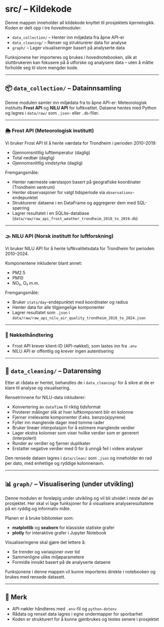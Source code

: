 # src/ – Kildekode

Denne mappen inneholder all kildekode knyttet til prosjektets kjernelogikk. Koden er delt opp i tre hovedmoduler:

- `data_collection/` – Henter inn miljødata fra åpne API-er
- `data_cleaning/` – Renser og strukturerer data for analyse
- `graph/` – Lager visualiseringer basert på analyserte data

Funksjonene her importeres og brukes i hovednotebooken, slik at sluttbrukeren kan fokusere på å utforske og analysere data – uten å måtte forholde seg til store mengder kode.

---

## 📦 `data_collection/` – Datainnsamling

Denne modulen samler inn miljødata fra to åpne API-er: Meteorologisk institutts **Frost API** og **NILU API** for luftkvalitet. Dataene hentes med Python og lagres i `data/raw/` som `.json`- eller `.db`-filer.

---

### 🌦️ Frost API (Meteorologisk institutt)

Vi bruker Frost API til å hente værdata for Trondheim i perioden 2010–2019:

- Gjennomsnittlig lufttemperatur (daglig)
- Total nedbør (daglig)
- Gjennomsnittlig vindstyrke (daglig)

Fremgangsmåte:
- Henter nærmeste værstasjon basert på geografiske koordinater (Trondheim sentrum)
- Henter observasjoner for valgt tidsperiode via `observations`-endepunktet
- Strukturerer dataene i en DataFrame og aggregerer dem med SQL-spørring
- Lagrer resultatet i en SQLite-database (`data/raw/raw_api_frost_weather_trondheim_2010_to_2019.db`)

---

### 🌫️ NILU API (Norsk institutt for luftforskning)

Vi bruker NILU API for å hente luftkvalitetsdata for Trondheim for perioden 2010–2024.

Komponentene inkluderer blant annet:
- PM2.5
- PM10
- NO₂, O₃ m.m.

Fremgangsmåte:
- Bruker `stats/day`-endepunktet med koordinater og radius
- Henter data for alle tilgjengelige komponenter
- Lagrer resultatet som `.json` i `data/raw/raw_api_nilu_air_quality_trondheim_2010_to_2024.json`

---

### 🔐 Nøkkelhåndtering

- Frost API krever klient-ID (API-nøkkel), som lastes inn fra `.env`
- NILU API er offentlig og krever ingen autentisering

---

## 🧹 `data_cleaning/` – Datarensing

Etter at rådata er hentet, behandles de i `data_cleaning/` for å sikre at de er klare til analyse og visualisering.

Rensetrinnene for NILU-data inkluderer:
- Konvertering av `dateTime` til riktig tidsformat
- Pivoterer målinger slik at hver luftkomponent blir en kolonne
- Fjerner irrelevante komponenter (f.eks. benzo(a)pyrene)
- Fyller inn manglende dager med tomme rader
- Bruker lineær interpolasjon for å estimere manglende verdier
- Lager ekstra kolonner som viser hvilke verdier som er generert (interpolert)
- Runder av verdier og fjerner duplikater
- Erstatter negative verdier med 0 for å unngå feil i videre analyser

Den rensede dataen lagres i `data/clean/` som `.json` og inneholder én rad per dato, med enhetlige og ryddige kolonnenavn.

---

## 📊 `graph/` – Visualisering (under utvikling)

Denne modulen er foreløpig under utvikling og vil bli utvidet i neste del av prosjektet. Her skal vi lage funksjoner for å visualisere analyseresultatene på en ryddig og informativ måte.

Planen er å bruke biblioteker som:
- **matplotlib** og **seaborn** for klassiske statiske grafer
- **plotly** for interaktive grafer i Jupyter Notebook

Visualiseringene skal gjøre det lettere å:
- Se trender og variasjoner over tid
- Sammenligne ulike miljøparametere
- Formidle innsikt basert på de analyserte dataene

Funksjonene i denne mappen vil kunne importeres direkte i notebooken og brukes med rensede datasett.

---

## 📌 Merk

- API-nøkler håndteres med `.env`-fil og `python-dotenv`
- Rådata og renset data lagres i egne undermapper for sporbarhet
- Koden er strukturert for å kunne gjenbrukes og testes senere i prosjektet


